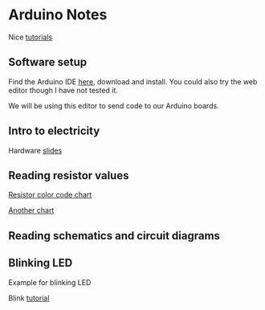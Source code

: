 # Arduino Notes

Nice [tutorials](https://www.arduino.cc/en/Tutorial/HomePage) 

## Software setup 

Find the Arduino IDE [here](https://www.arduino.cc/en/Main/Software), download and install. You could also try the web editor though I have not tested it.

We will be using this editor to send code to our Arduino boards. 

## Intro to electricity 

Hardware [slides](hardware1-slides.pptx)

## Reading resistor values

[Resistor color code chart](http://www.resistorguide.com/resistor-color-code/)

[Another chart ](http://www.resistorguide.com/pictures/resistor_color_codes_chart.png)

## Reading schematics and circuit diagrams 

## Blinking LED 
Example for blinking LED 

Blink [tutorial](http://www.arduino.cc/en/Tutorial/Blink) 
